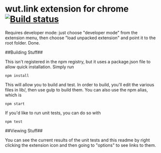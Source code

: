 # wut.link extension for chrome [![Build status](https://travis-ci.org/natedsaint/chromewut.png?branch=master)](https://travis-ci.org/natedsaint/chromewut)

Requires developer mode: just choose "developer mode" from the extension menu, then choose "load unpacked extension" and point it to the root folder. Done.

##Building Stuff##

This isn't registered in the npm registry, but it uses a package.json file to allow quick installation. Simply run 

`npm install`

This will allow you to build and test. In order to build, you'll edit the various files in lib/, then use gulp to build them. You can also use the npm alias, which is

`npm start`

If you'd like to run unit tests, you can do so with 

`npm test`

##Viewing Stuff##

You can see the current results of the unit tests and this readme by right clicking the extension icon and then going to "options" to see links to them.

